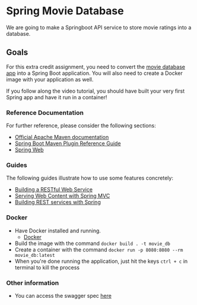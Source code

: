 # Spring Movie Database

We are going to make a Springboot API service to store movie ratings into a database.

## Goals

For this extra credit assignment, you need to convert the [movie database app](https://github.com/robot297/java-intro-to-sql)
into a Spring Boot application.  You will also need to create a Docker image with your application as well.

If you follow along the video tutorial, you should have built your very first Spring app and have it run in a container!

### Reference Documentation
For further reference, please consider the following sections:

* [Official Apache Maven documentation](https://maven.apache.org/guides/index.html)
* [Spring Boot Maven Plugin Reference Guide](https://docs.spring.io/spring-boot/docs/2.2.6.RELEASE/maven-plugin/)
* [Spring Web](https://docs.spring.io/spring-boot/docs/2.2.6.RELEASE/reference/htmlsingle/#boot-features-developing-web-applications)

### Guides
The following guides illustrate how to use some features concretely:

* [Building a RESTful Web Service](https://spring.io/guides/gs/rest-service/)
* [Serving Web Content with Spring MVC](https://spring.io/guides/gs/serving-web-content/)
* [Building REST services with Spring](https://spring.io/guides/tutorials/bookmarks/)

### Docker

* Have Docker installed and running.
  * [Docker](https://www.docker.com/get-started)
* Build the image with the command `docker build . -t movie_db`
* Create a container with the command `docker run -p 8080:8080 --rm movie_db:latest`
* When you're done running the application, just hit the keys `ctrl + c` in terminal to kill the process

### Other information

* You can access the swagger spec [here](http://localhost:8080/swagger-ui.html)
